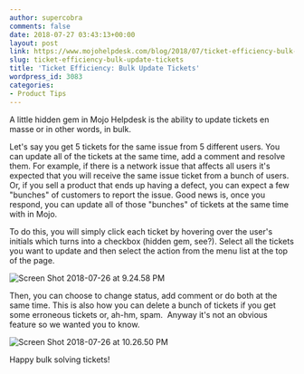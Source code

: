 ```yaml
---
author: supercobra
comments: false
date: 2018-07-27 03:43:13+00:00
layout: post
link: https://www.mojohelpdesk.com/blog/2018/07/ticket-efficiency-bulk-update-tickets/
slug: ticket-efficiency-bulk-update-tickets
title: 'Ticket Efficiency: Bulk Update Tickets'
wordpress_id: 3083
categories:
- Product Tips
---
```


A little hidden gem in Mojo Helpdesk is the ability to update tickets en masse or in other words, in bulk.

Let's say you get 5 tickets for the same issue from 5 different users. You can update all of the tickets at the same time, add a comment and resolve them. For example, if there is a network issue that affects all users it's expected that you will receive the same issue ticket from a bunch of users.  Or, if you sell a product that ends up having a defect, you can expect a few "bunches" of customers to report the issue. Good news is, once you respond, you can update all of those "bunches" of tickets at the same time with in Mojo.

To do this, you will simply click each ticket by hovering over the user's initials which turns into a checkbox (hidden gem, see?). Select all the tickets you want to update and then select the action from the menu list at the top of the page.

![Screen Shot 2018-07-26 at 9.24.58 PM](http://www.mojohelpdesk.com/blog/wp-content/uploads/2018/07/Screen-Shot-2018-07-26-at-9.24.58-PM-1.png)







Then, you can choose to change status, add comment or do both at the same time. This is also how you can delete a bunch of tickets if you get some erroneous tickets or, ah-hm, spam.  Anyway it's not an obvious feature so we wanted you to know.

![Screen Shot 2018-07-26 at 10.26.50 PM](http://www.mojohelpdesk.com/blog/wp-content/uploads/2018/07/Screen-Shot-2018-07-26-at-10.26.50-PM.png)







Happy bulk solving tickets!






